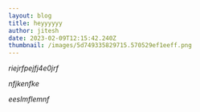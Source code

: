 ```yaml
---
layout: blog
title: heyyyyyy
author: jitesh
date: 2023-02-09T12:15:42.240Z
thumbnail: /images/5d749335829715.570529ef1eeff.png
---
```

*r﻿iejrfpejfj4e0jrf*

*n﻿fjkenfke*

*e﻿eslmflemnf*